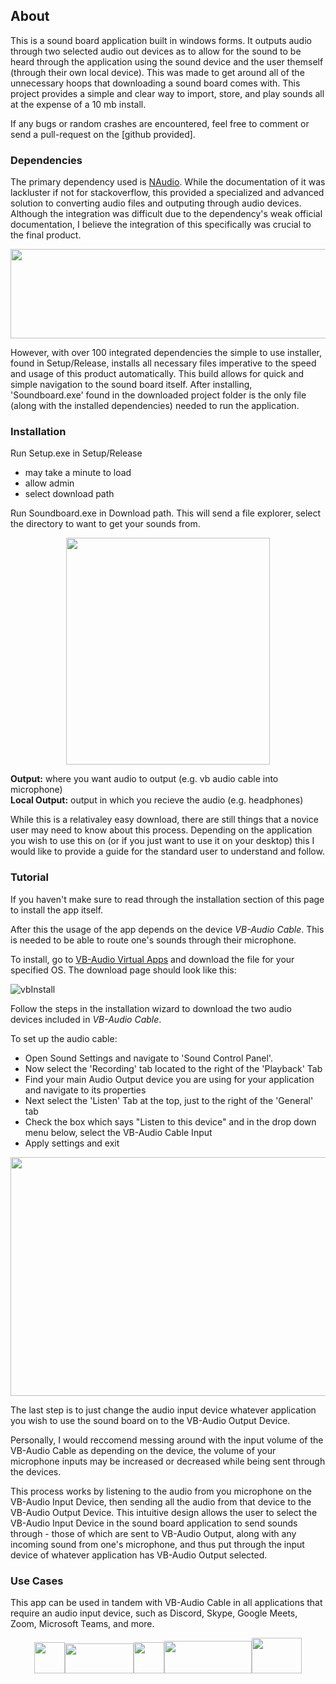## About
This is a sound board application built in windows forms. It outputs audio through two selected audio out devices as to allow for the sound to be heard through the application using the sound device and the user themself (through their own local device). This was made to get around all of the unnecessary hoops that downloading a sound board comes with. This project provides a simple and clear way to import, store, and play sounds all at the expense of a 10 mb install. 

If any bugs or random crashes are encountered, feel free to comment or send a pull-request on the [github provided].

### Dependencies
The primary dependency used is [NAudio](https://archive.codeplex.com/?p=naudio). While the documentation of it was lackluster if not for stackoverflow, this provided a specialized and advanced solution to converting audio files and outputing through audio devices. Although the integration was difficult due to the dependency's weak official documentation, I believe the integration of this specifically was crucial to the final product.

<p align="center">
  <img width="619" height="143" src="https://raw.githubusercontent.com/naudio/NAudio/master/naudio-logo.png">
</p>

However, with over 100 integrated dependencies the simple to use installer, found in Setup/Release, installs all necessary files imperative to the speed and usage of this product automatically. This build allows for quick and simple navigation to the sound board itself. After installing, 'Soundboard.exe' found in the downloaded project folder is the only file (along with the installed dependencies) needed to run the application.

### Installation

Run Setup.exe in Setup/Release
 - may take a minute to load
 - allow admin
 - select download path
 
Run Soundboard.exe in Download path. This will send a file explorer, select the directory to want to get your sounds from.
  
<p align="center">
  <img width="326" height="363" src="https://lh3.googleusercontent.com/proxy/UELzzlUmSpU5eddQjMKOQYIcW4wle8pBh42RSAntVq0Z10NYNhmdwaAPX1uW0a9rhelPU7WqZEpwsx8uZy7TfwTfGbqE">
</p>
  
**Output:** where you want audio to output (e.g. vb audio cable into microphone)  
**Local Output:** output in which you recieve the audio (e.g. headphones)  

While this is a relativaley easy download, there are still things that a novice user may need to know about this process. Depending on the application you wish to use this on (or if you just want to use it on your desktop) this I would like to provide a guide for the standard user to understand and follow.
  
### Tutorial
If you haven't make sure to read through the installation section of this page to install the app itself. 
  
After this the usage of the app depends on the device _VB-Audio Cable_. This is needed to be able to route one's sounds through their microphone.

To install, go to [VB-Audio Virtual Apps](https://www.vb-audio.com/Cable/) and download the file for your specified OS. 
The download page should look like this: 

![vbInstall](https://gblobscdn.gitbook.com/assets%2F-LNZgv_0q7KdbiUKT8Dm%2F-LNa74oNoEkDdbfZr2U9%2F-LNa832boVO2iYSXjbBf%2Fvb-cable.png?alt=media&token=c67bcbda-88aa-4c4b-abad-a0122a4f8848)
  
Follow the steps in the installation wizard to download the two audio devices included in _VB-Audio Cable_.

To set up the audio cable:
  - Open Sound Settings and navigate to 'Sound Control Panel'.  
  - Now select the 'Recording' tab located to the right of the 'Playback' Tab
  - Find your main Audio Output device you are using for your application and navigate to its properties
  - Next select the 'Listen' Tab at the top, just to the right of the 'General' tab
  - Check the box which says "Listen to this device" and in the drop down menu below, select the VB-Audio Cable Input
  - Apply settings and exit
  
<p align="center">
  <img width="512" height="382" src="https://lh3.googleusercontent.com/proxy/dxTu3OcLQMV4Bhfhr7vgDmrSMnH_DlOThJ2wvxH27MpzwWZb_d3nNVvtANqKxq9gbaajBV_79dacrxmZesXj47aWiZG3d6ZkYK9n1JdfgYJvxXpn0gnWviwhtM0O_OXnRCLGqv6jM78a2sAxt3fc8q_lOBE1xzR5dU9_c6wNGsJ5xgc7mWHlsolz4o-585vkfKuZtvqj2A">
</p>
 
The last step is to just change the audio input device whatever application you wish to use the sound board on to the VB-Audio Output Device.

Personally, I would reccomend messing around with the input volume of the VB-Audio Cable as depending on the device, the volume of your microphone inputs may be increased or decreased while being sent through the devices.
  
This process works by listening to the audio from you microphone on the VB-Audio Input Device, then sending all the audio from that device to the VB-Audio Output Device.
This intuitive design allows the user to select the VB-Audio Input Device in the sound board application to send sounds through - those of which are sent to VB-Audio Output, along with any incoming sound from one's microphone, and thus put through the input device of whatever application has VB-Audio Output selected.

### Use Cases
This app can be used in tandem with VB-Audio Cable in all applications that require an audio input device, such as Discord, Skype, Google Meets, Zoom, Microsoft Teams, and more.

<p align="center">
  <img src="https://discord.com/assets/2c21aeda16de354ba5334551a883b481.png" width="49" height="50" /><img src="https://1000logos.net/wp-content/uploads/2017/06/Skype-Logo.png" width="110" height="48" /><img src="https://www.gstatic.com/images/branding/product/2x/meet_96dp.png" width="49" height="50" /><img src="https://weendeavor.com/wp-content/uploads/2020/03/zoom-logo.png" width="140" height="52" /><img src="https://dwglogo.com/wp-content/uploads/2020/05/Microsoft_Teams_logo_2045x1450.png" width="80" height="57" />
</p>

